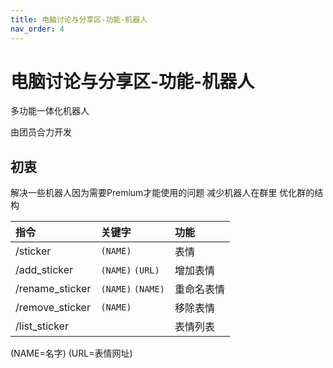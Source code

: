 ```yaml
---
title: 电脑讨论与分享区-功能-机器人
nav_order: 4
---
```


# 电脑讨论与分享区-功能-机器人
多功能一体化机器人

由团员合力开发

## 初衷
解决一些机器人因为需要Premium才能使用的问题
减少机器人在群里
优化群的结构

|指令           |关键字            |功能 |
|:------------- |:------------------|:---------|
|/sticker       |`(NAME)`           |表情|
|/add_sticker   |`(NAME)` `(URL)`   |增加表情|
|/rename_sticker|`(NAME)` `(NAME)`  |重命名表情|
|/remove_sticker|`(NAME)`           |移除表情|
|/list_sticker  |                   |表情列表|

(NAME=名字) (URL=表情网址)  
